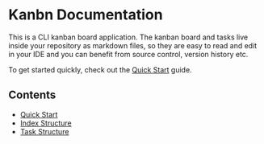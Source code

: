 # Kanbn Documentation

This is a CLI kanban board application. The kanban board and tasks live inside your repository as markdown files, so they are easy to read and edit in your IDE and you can benefit from source control, version history etc.

To get started quickly, check out the [Quick Start](quick-start.md) guide.

## Contents

- [Quick Start](quick-start.md)
- [Index Structure](index-structure.md)
- [Task Structure](task-structure.md)
